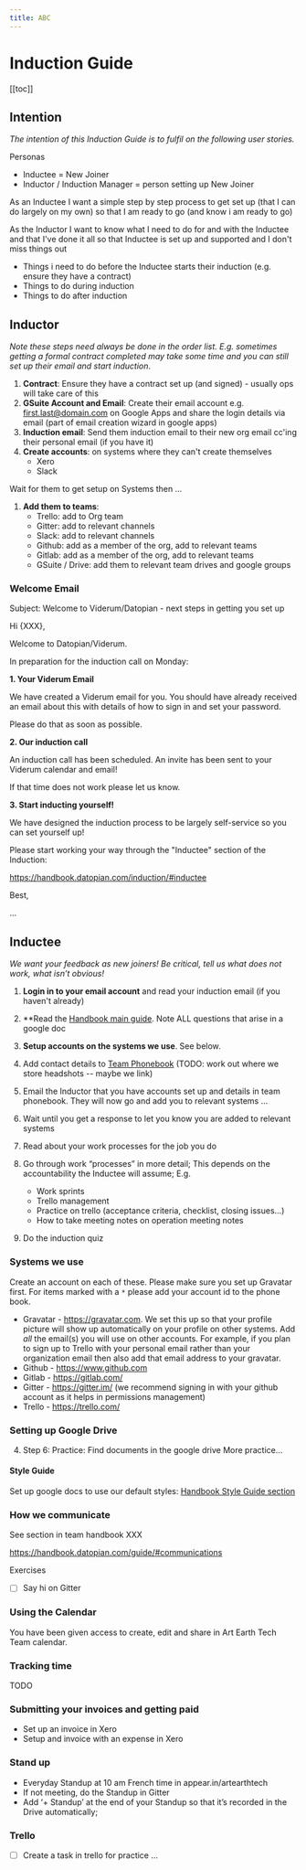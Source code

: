 ```yaml
---
title: ABC
---
```


# Induction Guide

[[toc]]

## Intention

*The intention of this Induction Guide is to fulfil on the following user stories.*

Personas

* Inductee = New Joiner
* Inductor / Induction Manager = person setting up New Joiner

As an Inductee I want a simple step by step process to get set up (that I can do largely on my own) so that I am ready to go (and know i am ready to go)

As the Inductor I want to know what I need to do for and with the Inductee and that I've done it all so that Inductee is set up and supported and I don't miss things out

* Things i need to do before the Inductee starts their induction (e.g. ensure they have a contract)
* Things to do during induction
* Things to do after induction

## Inductor

*Note these steps need always be done in the order list. E.g. sometimes getting a formal contract completed may take some time and you can still set up their email and start induction*. 

1. **Contract**: Ensure they have a contract set up (and signed) - usually ops will take care of this
2. **GSuite Account and Email**: Create their email account e.g. first.last@domain.com on Google Apps and share the login details via email (part of email creation wizard in google apps)
3. **Induction email**: Send them induction email to their new org email cc'ing their personal email (if you have it)
4. **Create accounts**: on systems where they can't create themselves
   * Xero
   * Slack

Wait for them to get setup on Systems then ...

1. **Add them to teams**:
    * Trello: add to Org team
    * Gitter: add to relevant channels
    * Slack: add to relevant channels
    * Github: add as a member of the org, add to relevant teams
    * Gitlab: add as a member of the org, add to relevant teams
    * GSuite / Drive: add them to relevant team drives and google groups

### Welcome Email

Subject: Welcome to Viderum/Datopian - next steps in getting you set up

Hi {XXX},

Welcome to Datopian/Viderum.

In preparation for the induction call on Monday:

**1. Your Viderum Email**

We have created a Viderum email for you. You should have already received an email about this with details of how to sign in and set your password.

Please do that as soon as possible.

**2. Our induction call**

An induction call has been scheduled. An invite has been sent to your Viderum calendar and email!

If that time does not work please let us know.

**3. Start inducting yourself!**

We have designed the induction process to be largely self-service so you can set yourself up!

Please start working your way through the "Inductee"  section of the Induction:

https://handbook.datopian.com/induction/#inductee

Best,

...


[handbook]: https://handbook.datopian.com/
[guide]: https://handbook.datopian.com/guide/

## Inductee

*We want your feedback as new joiners! Be critical, tell us what does not work, what isn’t obvious!*

1. **Login in to your email account** and read your induction email (if you haven't already)

2. **Read the [Handbook main guide][guide]. Note ALL questions that arise in a google doc

2. **Setup accounts on the systems we use**. See below.

3. Add contact details to [Team Phonebook][phonebook] (TODO: work out where we store headshots -- maybe we link)

4. Email the Inductor that you have accounts set up and details in team phonebook. They will now go and add you to relevant systems ...

5. Wait until you get a response to let you know you are added to relevant systems

6. Read about your work processes for the job you do

5. Go through work “processes” in more detail; This depends on the accountability the Inductee will assume;
E.g.

    * Work sprints
    * Trello management 
    * Practice on trello (acceptance criteria, checklist, closing issues…)
    * How to take meeting notes on operation meeting notes

7. Do the induction quiz

[phonebook]: https://docs.google.com/spreadsheets/d/1hFw3jFHq_TF4m_Z76n0uzBz85UB9Yht4P2IZAPicBOI/edit#gid=129072431

### Systems we use

Create an account on each of these. Please make sure you set up Gravatar first. For items marked with a `*` please add your account id to the phone book.

* Gravatar - https://gravatar.com. We set this up so that your profile picture will show up automatically on your profile on other systems. Add *all* the email(s) you will use on other accounts. For example, if you plan to sign up to Trello with your personal email rather than your organization email then also add that email address to your gravatar.
* Github - https://www.github.com 
* Gitlab - https://gitlab.com/
* Gitter - https://gitter.im/ (we recommend signing in with your github account as it helps in permissions management)
* Trello - https://trello.com/

### Setting up Google Drive

4. Step 6: Practice: Find documents in the google drive 
More practice...

#### Style Guide

Set up google docs to use our default styles: [Handbook Style Guide section][styleguide]

[styleguide]: /guide/#style-guide

### How we communicate

See section in team handbook XXX

https://handbook.datopian.com/guide/#communications

Exercises

* [ ] Say hi on Gitter

### Using the Calendar

You have been given access to create, edit and share in Art Earth Tech Team calendar.

### Tracking time

TODO

### Submitting your invoices and getting paid

* Set up an invoice in Xero
* Setup and invoice with an expense in Xero

### Stand up

* Everyday Standup at 10 am French time in appear.in/artearthtech
* If not meeting, do the Standup in Gitter
* Add ‘+ Standup’ at the end of your Standup so that it’s recorded in the Drive automatically;

### Trello

* [ ] Create a task in trello for practice ...

